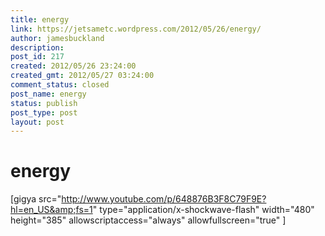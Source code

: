 ```yaml
---
title: energy
link: https://jetsametc.wordpress.com/2012/05/26/energy/
author: jamesbuckland
description: 
post_id: 217
created: 2012/05/26 23:24:00
created_gmt: 2012/05/27 03:24:00
comment_status: closed
post_name: energy
status: publish
post_type: post
layout: post
---
```


# energy

[gigya src="http://www.youtube.com/p/648876B3F8C79F9E?hl=en_US&amp;fs=1" type="application/x-shockwave-flash" width="480" height="385" allowscriptaccess="always" allowfullscreen="true" ]